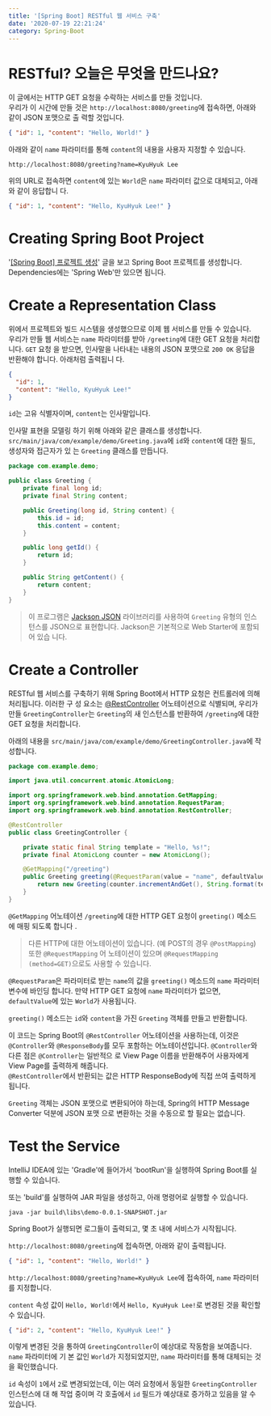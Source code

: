 ```yaml
---
title: '[Spring Boot] RESTful 웹 서비스 구축'
date: '2020-07-19 22:21:24'
category: Spring-Boot
---
```


# RESTful? 오늘은 무엇을 만드나요?

이 글에서는 HTTP GET 요청을 수락하는 서비스를 만들 것입니다.  
우리가 이 시간에 만들 것은 `http://localhost:8080/greeting`에 접속하면, 아래와 같이 JSON 포맷으로 출
력할 것입니다.

```json
{ "id": 1, "content": "Hello, World!" }
```

아래와 같이 `name` 파라미터를 통해 `content`의 내용을 사용자 지정할 수 있습니다.

```
http://localhost:8080/greeting?name=KyuHyuk Lee
```

위의 URL로 접속하면 `content`에 있는 `World`은 `name` 파라미터 값으로 대체되고, 아래와 같이 응답합니
다.

```json
{ "id": 1, "content": "Hello, KyuHyuk Lee!" }
```

# Creating Spring Boot Project

'[[Spring Boot] 프로젝트 생성](https://kyuhyuk.kr/article/spring-boot/2020/07/19/Create-Spring-Project)'
글을 보고 Spring Boot 프로젝트를 생성합니다.  
Dependencies에는 'Spring Web'만 있으면 됩니다.

# Create a Representation Class

위에서 프로젝트와 빌드 시스템을 생성했으므로 이제 웹 서비스를 만들 수 있습니다.  
우리가 만들 웹 서비스는 `name` 파라미터를 받아 `/greeting`에 대한 GET 요청을 처리합니다. `GET` 요청
을 받으면, 인사말을 나타내는 내용의 JSON 포맷으로 `200 OK` 응답을 반환해야 합니다. 아래처럼 출력됩니
다.

```json
{
  "id": 1,
  "content": "Hello, KyuHyuk Lee!"
}
```

`id`는 고유 식별자이며, `content`는 인사말입니다.

인사말 표현을 모델링 하기 위해 아래와 같은 클래스를 생성합니다.
`src/main/java/com/example/demo/Greeting.java`에 `id`와 `content`에 대한 필드, 생성자와 접근자가 있
는 `Greeting` 클래스를 만듭니다.

```java
package com.example.demo;

public class Greeting {
    private final long id;
    private final String content;

    public Greeting(long id, String content) {
        this.id = id;
        this.content = content;
    }

    public long getId() {
        return id;
    }

    public String getContent() {
        return content;
    }
}
```

> 이 프로그램은 [Jackson JSON](https://github.com/FasterXML/jackson) 라이브러리를 사용하여
> `Greeting` 유형의 인스턴스를 JSON으로 표현합니다. Jackson은 기본적으로 Web Starter에 포함되어 있습
> 니다.

# Create a Controller

RESTful 웹 서비스를 구축하기 위해 Spring Boot에서 HTTP 요청은 컨트롤러에 의해 처리됩니다. 이러한 구
성 요소는
[@RestController](https://docs.spring.io/spring/docs/current/javadoc-api/org/springframework/web/bind/annotation/RestController.html)
어노테이션으로 식별되며, 우리가 만들 `GreetingController`는 `Greeting`의 새 인스턴스를 반환하여
`/greeting`에 대한 GET 요청을 처리합니다.

아래의 내용을 `src/main/java/com/example/demo/GreetingController.java`에 작성합니다.

```java
package com.example.demo;

import java.util.concurrent.atomic.AtomicLong;

import org.springframework.web.bind.annotation.GetMapping;
import org.springframework.web.bind.annotation.RequestParam;
import org.springframework.web.bind.annotation.RestController;

@RestController
public class GreetingController {

    private static final String template = "Hello, %s!";
    private final AtomicLong counter = new AtomicLong();

    @GetMapping("/greeting")
    public Greeting greeting(@RequestParam(value = "name", defaultValue = "World") String name) {
        return new Greeting(counter.incrementAndGet(), String.format(template, name));
    }
}
```

`@GetMapping` 어노테이션 `/greeting`에 대한 HTTP GET 요청이 `greeting()` 메소드에 매핑 되도록 합니다
.

> 다른 HTTP에 대한 어노테이션이 있습니다. (예 POST의 경우 `@PostMapping`) 또한 `@RequestMapping` 어
> 노테이션이 있으며 `@RequestMapping (method=GET)`으로도 사용할 수 있습니다.

`@RequestParam`은 파라미터로 받는 `name`의 값을 `greeting()` 메소드의 `name` 파라미터 변수에 바인딩
합니다. 만약 HTTP GET 요청에 `name` 파라미터가 없으면, `defaultValue`에 있는 `World`가 사용됩니다.

`greeting()` 메소드는 `id`와 `content`을 가진 `Greeting` 객체를 만들고 반환합니다.

이 코드는 Spring Boot의 `@RestController` 어노테이션을 사용하는데, 이것은 `@Controller`와
`@ResponseBody`를 모두 포함하는 어노테이션입니다. `@Controller`와 다른 점은 `@Controller`는 일반적으
로 View Page 이름을 반환해주어 사용자에게 View Page를 출력하게 해줍니다.  
`@RestController`에서 반환되는 값은 HTTP ResponseBody에 직접 쓰여 출력하게 됩니다.

`Greeting` 객체는 JSON 포맷으로 변환되어야 하는데, Spring의 HTTP Message Converter 덕분에 JSON 포맷
으로 변환하는 것을 수동으로 할 필요는 없습니다.

# Test the Service

IntelliJ IDEA에 있는 'Gradle'에 들어가서 'bootRun'을 실행하여 Spring Boot를 실행할 수 있습니다.

또는 'build'를 실행하여 JAR 파일을 생성하고, 아래 명령어로 실행할 수 있습니다.

```
java -jar build\libs\demo-0.0.1-SNAPSHOT.jar
```

Spring Boot가 실행되면 로그들이 출력되고, 몇 초 내에 서비스가 시작됩니다.

`http://localhost:8080/greeting`에 접속하면, 아래와 같이 출력됩니다.

```json
{ "id": 1, "content": "Hello, World!" }
```

`http://localhost:8080/greeting?name=KyuHyuk Lee`에 접속하여, `name` 파라미터를 지정합니다.

`content` 속성 값이 `Hello, World!`에서 `Hello, KyuHyuk Lee!`로 변경된 것을 확인할 수 있습니다.

```json
{ "id": 2, "content": "Hello, KyuHyuk Lee!" }
```

이렇게 변경된 것을 통하여 `GreetingController`이 예상대로 작동함을 보여줍니다. `name` 파라미터에 기
본 값인 `World`가 지정되었지만, `name` 파라미터를 통해 대체되는 것을 확인했습니다.

`id` 속성이 `1`에서 `2`로 변경되었는데, 이는 여러 요청에서 동일한 `GreetingController` 인스턴스에 대
해 작업 중이며 각 호출에서 `id` 필드가 예상대로 증가하고 있음을 알 수 있습니다.
